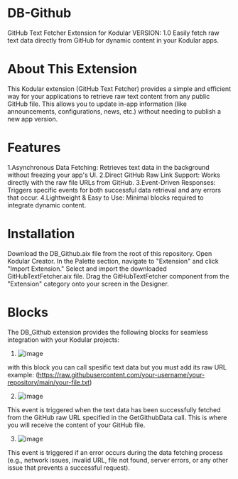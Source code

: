 # DB-Github
GitHub Text Fetcher Extension for Kodular
VERSION: 1.0
Easily fetch raw text data directly from GitHub for dynamic content in your Kodular apps.

# About This Extension
This Kodular extension (GitHub Text Fetcher) provides a simple and efficient way for your applications to retrieve raw text content from any public GitHub file. This allows you to update in-app information (like announcements, configurations, news, etc.) without needing to publish a new app version.

# Features
1.Asynchronous Data Fetching: Retrieves text data in the background without freezing your app's UI.
2.Direct GitHub Raw Link Support: Works directly with the raw file URLs from GitHub.
3.Event-Driven Responses: Triggers specific events for both successful data retrieval and any errors that occur.
4.Lightweight & Easy to Use: Minimal blocks required to integrate dynamic content.

# Installation 
 Download the DB_Github.aix file from the root of this repository.
 Open Kodular Creator.
 In the Palette section, navigate to "Extension" and click "Import Extension."
 Select and import the downloaded GitHubTextFetcher.aix file.
 Drag the GitHubTextFetcher component from the "Extension" category onto your screen in the Designer.

# Blocks
The DB_Github extension provides the following blocks for seamless integration with your Kodular projects:

1. ![image](https://github.com/user-attachments/assets/01e4cd45-8474-4d0d-becb-7787afd200a5)

with this block you can call spesific text data but you must add its raw URL
example: (https://raw.githubusercontent.com/your-username/your-repository/main/your-file.txt)

2. ![image](https://github.com/user-attachments/assets/6771189a-6105-475b-941a-f63313dc7e9d)

This event is triggered when the text data has been successfully fetched from the GitHub raw URL specified in the GetGithubData call. This is where you will receive the content of your GitHub file.

3. ![image](https://github.com/user-attachments/assets/b7699151-17a7-47b2-8964-6fe7d1f4e6da)

This event is triggered if an error occurs during the data fetching process (e.g., network issues, invalid URL, file not found, server errors, or any other issue that prevents a successful request).




